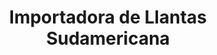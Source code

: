 ---
title: "Importadora de Llantas Sudamericana"
url: /cochabamba/importadora-de-llantas-sudamericana/
shop: neumáticos
---